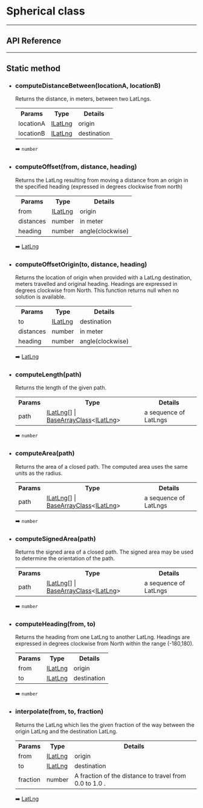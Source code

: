 # Spherical class

---------------------------------------------------------------
## API Reference
---------------------------------------------------------------

## Static method

  - ### computeDistanceBetween(locationA, locationB)

    Returns the distance, in meters, between two LatLngs.

    <table>
    <tr>
      <th>Params</th>
      <th>Type</th>
      <th>Details</th>
    </tr>
    <tr>
      <td>locationA</td>
      <td><a href="../ilatlng/README.md">ILatLng</a></td>
      <td>origin</td>
    </tr>
    <tr>
      <td>locationB</td>
      <td><a href="../ilatlng/README.md">ILatLng</a></td>
      <td>destination</td>
    </tr>
    </table>

    :arrow_right: `number`


  - ### computeOffset(from, distance, heading)

    Returns the LatLng resulting from moving a distance from an origin in the specified heading (expressed in degrees clockwise from north)

    <table>
    <tr>
      <th>Params</th>
      <th>Type</th>
      <th>Details</th>
    </tr>
    <tr>
      <td>from</td>
      <td><a href="../ilatlng/README.md">ILatLng</a></td>
      <td>origin</td>
    </tr>
    <tr>
      <td>distances</td>
      <td>number</td>
      <td>in meter</td>
    </tr>
    <tr>
      <td>heading</td>
      <td>number</td>
      <td>angle(clockwise)</td>
    </tr>
    </table>

    :arrow_right: <a href="../latlng">LatLng</a>

  - ### computeOffsetOrigin(to, distance, heading)

    Returns the location of origin when provided with a LatLng destination, meters travelled and original heading. Headings are expressed in degrees clockwise from North. This function returns null when no solution is available.

    <table>
    <tr>
      <th>Params</th>
      <th>Type</th>
      <th>Details</th>
    </tr>
    <tr>
      <td>to</td>
      <td><a href="../ilatlng/README.md">ILatLng</a></td>
      <td>destination</td>
    </tr>
    <tr>
      <td>distances</td>
      <td>number</td>
      <td>in meter</td>
    </tr>
    <tr>
      <td>heading</td>
      <td>number</td>
      <td>angle(clockwise)</td>
    </tr>
    </table>

    :arrow_right: <a href="../latlng">LatLng</a>


  - ### computeLength(path)

    Returns the length of the given path.

    <table>
    <tr>
      <th>Params</th>
      <th>Type</th>
      <th>Details</th>
    </tr>
    <tr>
      <td>path</td>
      <td><a href="../ilatlng/README.md">ILatLng</a>[] | <a href="../basearrayclass/README.md">BaseArrayClass</a>&lt;<a href="../ilatlng/README.md">ILatLng</a>&gt;</td>
      <td>a sequence of LatLngs</td>
    </tr>
    </table>

    :arrow_right: `number`


  - ### computeArea(path)

    Returns the area of a closed path. The computed area uses the same units as the radius.

    <table>
    <tr>
      <th>Params</th>
      <th>Type</th>
      <th>Details</th>
    </tr>
    <tr>
      <td>path</td>
      <td><a href="../ilatlng/README.md">ILatLng</a>[] | <a href="../basearrayclass/README.md">BaseArrayClass</a>&lt;<a href="../ilatlng/README.md">ILatLng</a>&gt;</td>
      <td>a sequence of LatLngs</td>
    </tr>
    </table>

    :arrow_right: `number`



  - ### computeSignedArea(path)

    Returns the signed area of a closed path. The signed area may be used to determine the orientation of the path.

    <table>
    <tr>
      <th>Params</th>
      <th>Type</th>
      <th>Details</th>
    </tr>
    <tr>
      <td>path</td>
      <td><a href="../ilatlng/README.md">ILatLng</a>[] | <a href="../basearrayclass/README.md">BaseArrayClass</a>&lt;<a href="../ilatlng/README.md">ILatLng</a>&gt;</td>
      <td>a sequence of LatLngs</td>
    </tr>
    </table>

    :arrow_right: `number`



  - ### computeHeading(from, to)

    Returns the heading from one LatLng to another LatLng. Headings are expressed in degrees clockwise from North within the range (-180,180).

    <table>
    <tr>
      <th>Params</th>
      <th>Type</th>
      <th>Details</th>
    </tr>
    <tr>
      <td>from</td>
      <td><a href="../ilatlng/README.md">ILatLng</a></td>
      <td>origin</td>
    </tr>
    <tr>
      <td>to</td>
      <td><a href="../ilatlng/README.md">ILatLng</a></td>
      <td>destination</td>
    </tr>
    </table>

    :arrow_right: `number`



  - ### interpolate(from, to, fraction)

    Returns the LatLng which lies the given fraction of the way between the origin LatLng and the destination LatLng.

    <table>
    <tr>
      <th>Params</th>
      <th>Type</th>
      <th>Details</th>
    </tr>
    <tr>
      <td>from</td>
      <td><a href="../ilatlng/README.md">ILatLng</a></td>
      <td>origin</td>
    </tr>
    <tr>
      <td>to</td>
      <td><a href="../ilatlng/README.md">ILatLng</a></td>
      <td>destination</td>
    </tr>
    <tr>
      <td>fraction</td>
      <td>number</td>
      <td>A fraction of the distance to travel from 0.0 to 1.0 .</td>
    </tr>
    </table>

    :arrow_right: <a href="../latlng">LatLng</a>
